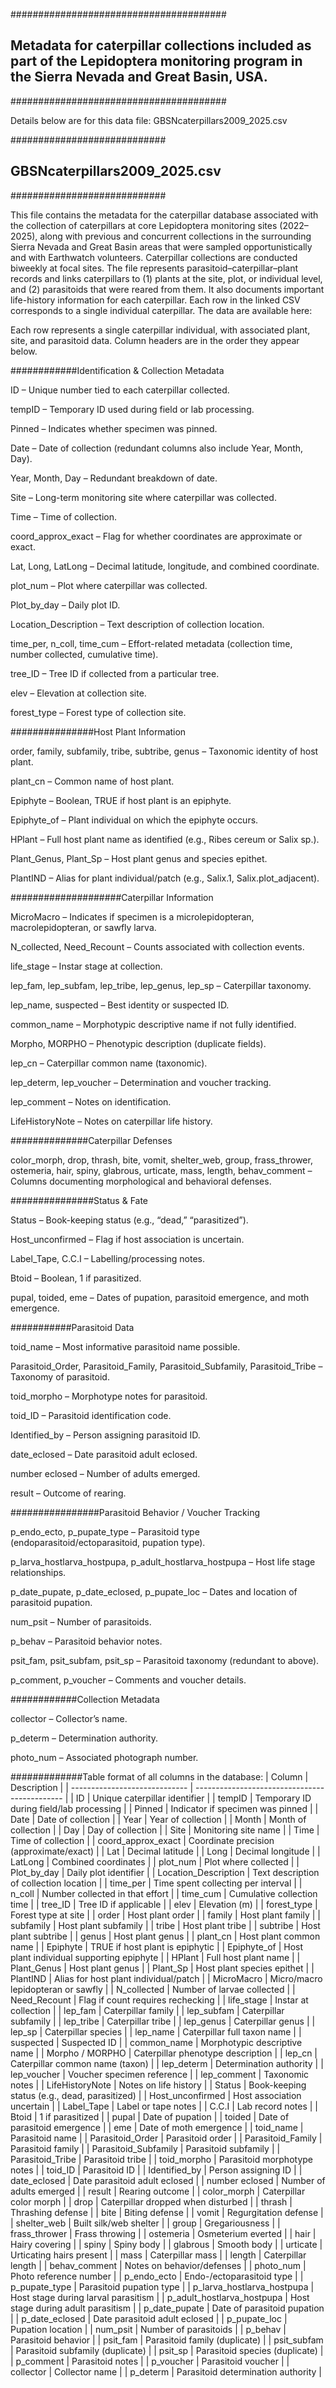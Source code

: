 #######################################			
## Metadata for caterpillar collections included as part of the Lepidoptera monitoring program in the Sierra Nevada and Great Basin, USA.	
#######################################			
			
Details below are for this data file: GBSNcaterpillars2009_2025.csv			
			
			
############################			
## GBSNcaterpillars2009_2025.csv			
############################			
			
This file contains the metadata for the caterpillar database associated with the collection of caterpillars at core Lepidoptera monitoring sites (2022–2025), along with previous and concurrent collections in the surrounding Sierra Nevada and Great Basin areas that were sampled opportunistically and with Earthwatch volunteers. Caterpillar collections are conducted biweekly at focal sites. The file represents parasitoid–caterpillar–plant records and links caterpillars to (1) plants at the site, plot, or individual level, and (2) parasitoids that were reared from them. It also documents important life-history information for each caterpillar. Each row in the linked CSV corresponds to a single individual caterpillar.
The data are available here:

			

Each row represents a single caterpillar individual, with associated plant, site, and parasitoid data. 
Column headers are in the order they appear below.

############Identification & Collection Metadata

ID – Unique number tied to each caterpillar collected.

tempID – Temporary ID used during field or lab processing.

Pinned – Indicates whether specimen was pinned.

Date – Date of collection (redundant columns also include Year, Month, Day).

Year, Month, Day – Redundant breakdown of date.

Site – Long-term monitoring site where caterpillar was collected.

Time – Time of collection.

coord_approx_exact – Flag for whether coordinates are approximate or exact.

Lat, Long, LatLong – Decimal latitude, longitude, and combined coordinate.

plot_num – Plot where caterpillar was collected.

Plot_by_day – Daily plot ID.

Location_Description – Text description of collection location.

time_per, n_coll, time_cum – Effort-related metadata (collection time, number collected, cumulative time).

tree_ID – Tree ID if collected from a particular tree.

elev – Elevation at collection site.

forest_type – Forest type of collection site.

###############Host Plant Information

order, family, subfamily, tribe, subtribe, genus – Taxonomic identity of host plant.

plant_cn – Common name of host plant.

Epiphyte – Boolean, TRUE if host plant is an epiphyte.

Epiphyte_of – Plant individual on which the epiphyte occurs.

HPlant – Full host plant name as identified (e.g., Ribes cereum or Salix sp.).

Plant_Genus, Plant_Sp – Host plant genus and species epithet.

PlantIND – Alias for plant individual/patch (e.g., Salix.1, Salix.plot_adjacent).

####################Caterpillar Information

MicroMacro – Indicates if specimen is a microlepidopteran, macrolepidopteran, or sawfly larva.

N_collected, Need_Recount – Counts associated with collection events.

life_stage – Instar stage at collection.

lep_fam, lep_subfam, lep_tribe, lep_genus, lep_sp – Caterpillar taxonomy.

lep_name, suspected – Best identity or suspected ID.

common_name – Morphotypic descriptive name if not fully identified.

Morpho, MORPHO – Phenotypic description (duplicate fields).

lep_cn – Caterpillar common name (taxonomic).

lep_determ, lep_voucher – Determination and voucher tracking.

lep_comment – Notes on identification.

LifeHistoryNote – Notes on caterpillar life history.

##############Caterpillar Defenses

color_morph, drop, thrash, bite, vomit, shelter_web, group, frass_thrower, ostemeria, hair, spiny, glabrous, urticate, mass, length, behav_comment – Columns documenting morphological and behavioral defenses.

###############Status & Fate

Status – Book-keeping status (e.g., “dead,” “parasitized”).

Host_unconfirmed – Flag if host association is uncertain.

Label_Tape, C.C.I – Labelling/processing notes.

Btoid – Boolean, 1 if parasitized.

pupal, toided, eme – Dates of pupation, parasitoid emergence, and moth emergence.

###########Parasitoid Data

toid_name – Most informative parasitoid name possible.

Parasitoid_Order, Parasitoid_Family, Parasitoid_Subfamily, Parasitoid_Tribe – Taxonomy of parasitoid.

toid_morpho – Morphotype notes for parasitoid.

toid_ID – Parasitoid identification code.

Identified_by – Person assigning parasitoid ID.

date_eclosed – Date parasitoid adult eclosed.

number eclosed – Number of adults emerged.

result – Outcome of rearing.

################Parasitoid Behavior / Voucher Tracking

p_endo_ecto, p_pupate_type – Parasitoid type (endoparasitoid/ectoparasitoid, pupation type).

p_larva_hostlarva_hostpupa, p_adult_hostlarva_hostpupa – Host life stage relationships.

p_date_pupate, p_date_eclosed, p_pupate_loc – Dates and location of parasitoid pupation.

num_psit – Number of parasitoids.

p_behav – Parasitoid behavior notes.

psit_fam, psit_subfam, psit_sp – Parasitoid taxonomy (redundant to above).

p_comment, p_voucher – Comments and voucher details.

############Collection Metadata

collector – Collector’s name.

p_determ – Determination authority.

photo_num – Associated photograph number.


#############Table format of all columns in the database:
| Column                        | Description                                   |
| ----------------------------- | --------------------------------------------- |
| ID                            | Unique caterpillar identifier                 |
| tempID                        | Temporary ID during field/lab processing      |
| Pinned                        | Indicator if specimen was pinned              |
| Date                          | Date of collection                            |
| Year                          | Year of collection                            |
| Month                         | Month of collection                           |
| Day                           | Day of collection                             |
| Site                          | Monitoring site name                          |
| Time                          | Time of collection                            |
| coord\_approx\_exact          | Coordinate precision (approximate/exact)      |
| Lat                           | Decimal latitude                              |
| Long                          | Decimal longitude                             |
| LatLong                       | Combined coordinates                          |
| plot\_num                     | Plot where collected                          |
| Plot\_by\_day                 | Daily plot identifier                         |
| Location\_Description         | Text description of collection location       |
| time\_per                     | Time spent collecting per interval            |
| n\_coll                       | Number collected in that effort               |
| time\_cum                     | Cumulative collection time                    |
| tree\_ID                      | Tree ID if applicable                         |
| elev                          | Elevation (m)                                 |
| forest\_type                  | Forest type at site                           |
| order                         | Host plant order                              |
| family                        | Host plant family                             |
| subfamily                     | Host plant subfamily                          |
| tribe                         | Host plant tribe                              |
| subtribe                      | Host plant subtribe                           |
| genus                         | Host plant genus                              |
| plant\_cn                     | Host plant common name                        |
| Epiphyte                      | TRUE if host plant is epiphytic               |
| Epiphyte\_of                  | Host plant individual supporting epiphyte     |
| HPlant                        | Full host plant name                          |
| Plant\_Genus                  | Host plant genus                              |
| Plant\_Sp                     | Host plant species epithet                    |
| PlantIND                      | Alias for host plant individual/patch         |
| MicroMacro                    | Micro/macro lepidopteran or sawfly            |
| N\_collected                  | Number of larvae collected                    |
| Need\_Recount                 | Flag if count requires rechecking             |
| life\_stage                   | Instar at collection                          |
| lep\_fam                      | Caterpillar family                            |
| lep\_subfam                   | Caterpillar subfamily                         |
| lep\_tribe                    | Caterpillar tribe                             |
| lep\_genus                    | Caterpillar genus                             |
| lep\_sp                       | Caterpillar species                           |
| lep\_name                     | Caterpillar full taxon name                   |
| suspected                     | Suspected ID                                  |
| common\_name                  | Morphotypic descriptive name                  |
| Morpho / MORPHO               | Caterpillar phenotype description             |
| lep\_cn                       | Caterpillar common name (taxon)               |
| lep\_determ                   | Determination authority                       |
| lep\_voucher                  | Voucher specimen reference                    |
| lep\_comment                  | Taxonomic notes                               |
| LifeHistoryNote               | Notes on life history                         |
| Status                        | Book-keeping status (e.g., dead, parasitized) |
| Host\_unconfirmed             | Host association uncertain                    |
| Label\_Tape                   | Label or tape notes                           |
| C.C.I                         | Lab record notes                              |
| Btoid                         | 1 if parasitized                              |
| pupal                         | Date of pupation                              |
| toided                        | Date of parasitoid emergence                  |
| eme                           | Date of moth emergence                        |
| toid\_name                    | Parasitoid name                               |
| Parasitoid\_Order             | Parasitoid order                              |
| Parasitoid\_Family            | Parasitoid family                             |
| Parasitoid\_Subfamily         | Parasitoid subfamily                          |
| Parasitoid\_Tribe             | Parasitoid tribe                              |
| toid\_morpho                  | Parasitoid morphotype notes                   |
| toid\_ID                      | Parasitoid ID                                 |
| Identified\_by                | Person assigning ID                           |
| date\_eclosed                 | Date parasitoid adult eclosed                 |
| number eclosed                | Number of adults emerged                      |
| result                        | Rearing outcome                               |
| color\_morph                  | Caterpillar color morph                       |
| drop                          | Caterpillar dropped when disturbed            |
| thrash                        | Thrashing defense                             |
| bite                          | Biting defense                                |
| vomit                         | Regurgitation defense                         |
| shelter\_web                  | Built silk/web shelter                        |
| group                         | Gregariousness                                |
| frass\_thrower                | Frass throwing                                |
| ostemeria                     | Osmeterium everted                            |
| hair                          | Hairy covering                                |
| spiny                         | Spiny body                                    |
| glabrous                      | Smooth body                                   |
| urticate                      | Urticating hairs present                      |
| mass                          | Caterpillar mass                              |
| length                        | Caterpillar length                            |
| behav\_comment                | Notes on behavior/defenses                    |
| photo\_num                    | Photo reference number                        |
| p\_endo\_ecto                 | Endo-/ectoparasitoid type                     |
| p\_pupate\_type               | Parasitoid pupation type                      |
| p\_larva\_hostlarva\_hostpupa | Host stage during larval parasitism           |
| p\_adult\_hostlarva\_hostpupa | Host stage during adult parasitism            |
| p\_date\_pupate               | Date of parasitoid pupation                   |
| p\_date\_eclosed              | Date parasitoid adult eclosed                 |
| p\_pupate\_loc                | Pupation location                             |
| num\_psit                     | Number of parasitoids                         |
| p\_behav                      | Parasitoid behavior                           |
| psit\_fam                     | Parasitoid family (duplicate)                 |
| psit\_subfam                  | Parasitoid subfamily (duplicate)              |
| psit\_sp                      | Parasitoid species (duplicate)                |
| p\_comment                    | Parasitoid notes                              |
| p\_voucher                    | Parasitoid voucher                            |
| collector                     | Collector name                                |
| p\_determ                     | Parasitoid determination authority            |



